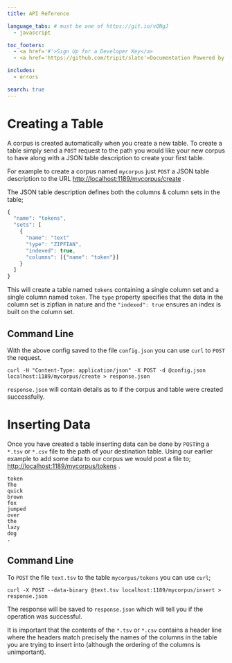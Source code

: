 ```yaml
---
title: API Reference

language_tabs: # must be one of https://git.io/vQNgJ
  - javascript

toc_footers:
  - <a href='#'>Sign Up for a Developer Key</a>
  - <a href='https://github.com/tripit/slate'>Documentation Powered by Slate</a>

includes:
  - errors

search: true
---
```


# Creating a Table

A corpus is created automatically when you create a new table. To create a table simply send a `POST` request to the path you would like your new corpus to have along with a JSON table description to create your first table. 

For example to create a corpus named `mycorpus` just `POST` a JSON table description to the URL [http://localhost:1189/mycorpus/create](http://localhost:1189/mycorpus/create) .

The JSON table description defines both the columns & column sets in the table;

```javascript
{
  "name": "tokens",
  "sets": [
    {
      "name": "text"
      "type": "ZIPFIAN",
      "indexed": true,
      "columns": [{"name": "token"}]
    }
  ]
}
```

This will create a table named `tokens` containing a single column set and a single column named `token`. The `type` property specifies that the data in the column set is zipfian in nature and the `"indexed": true` ensures an index is built on the column set.

## Command Line
With the above config saved to the file `config.json` you can use `curl` to `POST` the request.

```
curl -H "Content-Type: application/json" -X POST -d @config.json localhost:1189/mycorpus/create > response.json
```
`response.json` will contain details as to if the corpus and table were created successfully.

# Inserting Data

Once you have created a table inserting data can be done by `POST`ing a `*.tsv` or `*.csv` file to the path of your destination table. Using our earlier example to add some data to our corpus we would post a file to; [http://localhost:1189/mycorpus/tokens](http://localhost:1189/mycorpus/tokens) .

```tsv
token
The
quick
brown
fox
jumped
over
the
lazy
dog
.
```

## Command Line
To `POST` the file `text.tsv` to the table `mycorpus/tokens` you can use `curl`;
```
curl -X POST --data-binary @text.tsv localhost:1189/mycorpus/insert > response.json
```
The response will be saved to `response.json` which will tell you if the operation was successful.

It is important that the contents of the `*.tsv` or `*.csv` contains a header line where the headers match precisely the names of the columns in the table you are trying to insert into (although the ordering of the columns is unimportant).

